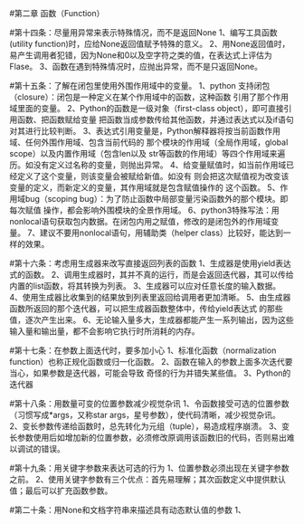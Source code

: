#第二章 函数（Function）

#第十四条：尽量用异常来表示特殊情况，而不是返回None
1、编写工具函数(utility function)时，应给None返回值赋予特殊的意义。
2、用None返回值时，易产生调用者犯错，因为None和0以及空字符之类的值，在表达式上评估为Flase。
3、函数在遇到特殊情况时，应抛出异常，而不是只返回None。


#第十五条：了解在闭包里使用外围作用域中的变量。
1、python 支持闭包（closure）：闭包是一种定义在某个作用域中的函数，这种函数
   引用了那个作用域里面的变量。
2、Python的函数是一级对象（first-class object），即可直接引用函数、把函数赋给变量
   把函数当成参数传给其他函数，并通过表达式以及if语句对其进行比较判断。
3、表达式引用变量是，Python解释器将按当前函数作用域、任何外围作用域、包含当前代码的
   那个模块的作用域（全局作用域，global scope）以及内置作用域（包含len以及
   str等函数的作用域）等四个作用域来遍历。如没有定义过名称的变量，则抛出异常。
4、给变量赋值时，如当前作用域已经定义了这个变量，则该变量会被赋给新值。如没有 
   则会把这次赋值视为改变该变量的定义，而新定义的变量，其作用域就是包含赋值操作的
   这个函数。
5、作用域bug（scoping bug）：为了防止函数中局部变量污染函数外的那个模块。即每次赋值
   操作，都会影响外围模块的全景作用域。
6、python3特殊写法：用nonlocal语句获取包内数据。在闭包内用之赋值，修改的是闭包外的作用域变量。
7、建议不要用nonlocal语句，用辅助类（helper class）比较好，能达到一样的效果。


#第十六条：考虑用生成器来改写直接返回列表的函数
1、生成器是使用yield表达式的函数。
2、调用生成器时，其并不真的运行，而是会返回迭代器，其可以传给内置的list函数，将其转换为列表。
3、生成器可以应对任意长度的输入数据。
4、使用生成器比收集到的结果放到列表里返回给调用者更加清晰。
5、由生成器函数所返回的那个迭代器，可以把生成器函数整体中，传给yield表达式
   的那些值，逐次产生出来。
6、无论输入量多大，生成器都能产生一系列输出，因为这些输入量和输出量，都不会影响它执行时所消耗的内存。


#第十七条：在参数上面迭代时，要多加小心
1、标准化函数（normalization function）也称正规化函数或归一化函数。
2、函数在输入的参数上面多次迭代要当心，如果参数是迭代器，可能会导致
   奇怪的行为并错失某些值。
3、Python的迭代器

#第十八条：用数量可变的位置参数减少视觉杂讯
1、令函数接受可选的位置参数（习惯写成*args，又称star args，星号参数），使代码清晰，减少视觉杂讯。
2、变长参数传递给函数时，总先转化为元组（tuple），易造成程序崩溃。
3、变长参数使用后如增加新的位置参数，必须修改原调用该函数旧的代码，否则易出难以调试的错误。

#第十九条：用关键字参数来表达可选的行为
1、位置参数必须出现在关键字参数之前。
2、使用关键字参数有三个优点：首先易理解；其次函数定义中提供默认值；最后可以扩充函数参数。

#第二十条：用None和文档字符串来描述具有动态默认值的参数
1、